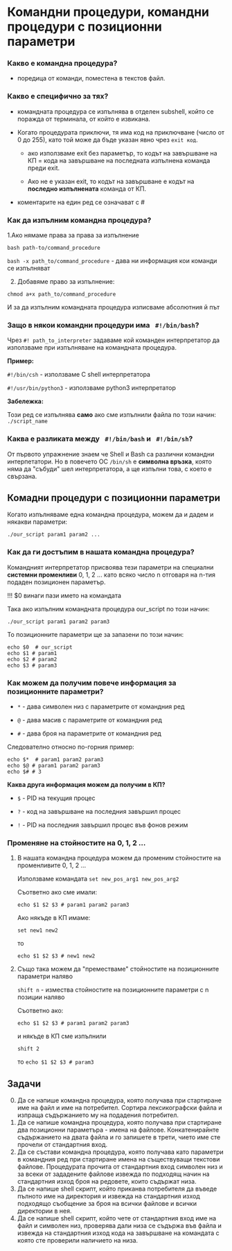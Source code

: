 # Командни процедури, командни процедури с позиционни параметри
### Какво е командна процедура? 
- поредица от команди, поместена в текстов файл. 

### Какво е специфично за тях?
-  командната процедура се изпълнява в отделен subshell, който се поражда от терминала, от който е извикана. 

- Когато процедурата приключи, тя има код на приключване (число от 0 до 255), като той може да бъде указан явно чрез `exit код`. 

	- ако използваме exit без параметър, то кодът на завършване на КП = кода на завършване на последната изпълнена команда преди exit.
	
	- Ако не е указан exit, то кодът на завършване е кодът на **последно изпълнената** команда от КП. 

- коментарите на един ред се означават с #

### Как да изпълним командна процедура?

1.Aко нямаме права за права за изпълнение

`bash path-to/command_procedure`

`bash -x path_to/command_procedure` - дава ни информация кои команди се изпълняват

2. Добавяме право за изпълнение:

`chmod a+x path_to/command_procedure`

И за да изпълним командната процедура изписваме абсолютния й път

### Защо в някои командни процедури има ` #!/bin/bash`?

Чрез `#! path_to_interpreter` задаваме кой команден интерпретатор да използваме при изпълняване на командната процедура. 

**Пример:**

`#!/bin/csh` - използваме C shell интерпретатора

`#!/usr/bin/python3` - използваме python3 интерпретатор

**Забележка:**

Този ред сe изпълнява **само** ако сме изпълнили файла по този начин: `./script_name`

### Каква е разликата между ` #!/bin/bash` и ` #!/bin/sh`?

От първото упражнение знаем че Shell и Bash са различни командни интерпетатори. Но в повечето ОС `/bin/sh` е **символна връзка**, която няма да "събуди" шел интерпретатора, а ще изпълни това, с което е свързана. 


## Комадни процедури с позиционни параметри

Когато изпълняваме една командна процедура, можем да и дадем и някакви параметри:

`./our_script param1 param2 ...`

### Как да ги достъпим в нашата командна процедура?

Командният интерпретатор присвоява тези параметри на специални **системни променливи** 0, 1, 2 ... като всяко число n отговаря на n-тия подаден позиционен параметър. 

!!! $0 винаги пази името на командата

Така ако изпълним командната процедура our_script по този начин:

`./our_script param1 param2 param3`

То позиционните параметри ще за запазени по този начин:

```
еcho $0  # our_script
echo $1 # param1
echo $2 # param2
echo $3 # param3
``` 

### Как можем да получим повече информация за позиционните параметри? 

- `*` - дава символен низ с параметрите от командния ред  

- `@` - дава масив с параметрите от командния ред

- `#` - дава броя на параметрите от командния ред  

Следователно относно по-горния пример: 
```
еcho $*  # param1 param2 param3
echo $@ # param1 param2 param3
echo $# # 3
``` 

**Каква друга информация можем да получим в КП?**
- `$` - PID на текущия процес

- `?` - код на завършване на последния завършил процес  

- `!` - PID на последния завършил процес във фонов режим

### Променяне на стойностите на 0, 1, 2 ...

1. В нашата командна процедура можем да променим стойностите на променливите 0, 1, 2 ...

	Използваме командата `set new_pos_arg1 new_pos_arg2`

	Съответно ако сме имали:
	
	`echo $1 $2 $3 # param1 param2 param3`
	 
	 Ако някъде в КП имаме:

	`set new1 new2`

	то 

	`echo $1 $2 $3 # new1 new2`

2. Също така можем да "преместваме" стойностите на позиционните параметри наляво 

	`shift n` - измества стойностите на позиционните параметри с n позиции наляво
	
	Съответно ако:

	`echo $1 $2 $3 # param1 param2 param3`
	
	и някъде в КП сме изпълнили 
	
	`shift 2`

	то `echo $1 $2 $3 # param3`

## Задачи
0. Да се напише командна процедура, която получава при стартиране име на файл и име на потребител. Сортира лексикографски файла и изпраща съдържанието му на подадения потребител.
1. Да се напише командна процедура, която получава при стартиране два позиционни параметъра - имена на файлове. Конкатенирайнте съдържанието на двата файла и го запишете в трети, чието име сте прочели от стандартния вход.
2. Да се състави командна процедура, която получава като параметри в командния ред при стартиране имена на съществуващи текстови файлове. Процедурата прочита от стандартния вход символен низ и за всеки от зададените файлове извежда по подходящ начин на стандартния изход броя на редовете, които съдържат низа.
3. Да се напише shell скрипт, който приканва потребителя да въведе пълното име на директория и извежда на стандартния изход подходящо съобщение за броя на всички файлове и всички директории в нея.
4. Да се напише shell скрипт, който чете от стандартния вход име на файл и символен низ, проверява дали низа се съдържа във файла и извежда на стандартния изход кода на завършване на командата с която сте проверили наличието на низа.
